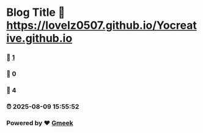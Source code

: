 # Blog Title :link: https://lovelz0507.github.io/Yocreative.github.io 
### :page_facing_up: [1](https://lovelz0507.github.io/Yocreative.github.io/tag.html) 
### :speech_balloon: 0 
### :hibiscus: 4 
### :alarm_clock: 2025-08-09 15:55:52 
### Powered by :heart: [Gmeek](https://github.com/Meekdai/Gmeek)
